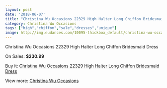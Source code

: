 ```yaml
---
layout: post
date: '2018-06-07'
title: "Christina Wu Occasions 22329 High Halter Long Chiffon Bridesmaid Dress"
category: Christina Wu Occasions
tags: ["high","chiffon","sale","dresses","unique"]
image: http://img.eudances.com/10095-thickbox_default/christina-wu-occasions-22329-high-halter-long-chiffon-bridesmaid-dress.jpg
---
```

Christina Wu Occasions 22329 High Halter Long Chiffon Bridesmaid Dress

On Sales: **$230.99**
<a href="https://www.eudances.com/en/christina-wu-occasions/3313-christina-wu-occasions-22329-high-halter-long-chiffon-bridesmaid-dress.html"><amp-img layout="responsive" width="600" height="600" src="//img.eudances.com/10095-thickbox_default/christina-wu-occasions-22329-high-halter-long-chiffon-bridesmaid-dress.jpg" alt="Christina Wu Occasions 22329 High Halter Long Chiffon Bridesmaid Dress 0" /></a>
<a href="https://www.eudances.com/en/christina-wu-occasions/3313-christina-wu-occasions-22329-high-halter-long-chiffon-bridesmaid-dress.html"><amp-img layout="responsive" width="600" height="600" src="//img.eudances.com/10098-thickbox_default/christina-wu-occasions-22329-high-halter-long-chiffon-bridesmaid-dress.jpg" alt="Christina Wu Occasions 22329 High Halter Long Chiffon Bridesmaid Dress 1" /></a>
<a href="https://www.eudances.com/en/christina-wu-occasions/3313-christina-wu-occasions-22329-high-halter-long-chiffon-bridesmaid-dress.html"><amp-img layout="responsive" width="600" height="600" src="//img.eudances.com/10097-thickbox_default/christina-wu-occasions-22329-high-halter-long-chiffon-bridesmaid-dress.jpg" alt="Christina Wu Occasions 22329 High Halter Long Chiffon Bridesmaid Dress 2" /></a>
<a href="https://www.eudances.com/en/christina-wu-occasions/3313-christina-wu-occasions-22329-high-halter-long-chiffon-bridesmaid-dress.html"><amp-img layout="responsive" width="600" height="600" src="//img.eudances.com/10096-thickbox_default/christina-wu-occasions-22329-high-halter-long-chiffon-bridesmaid-dress.jpg" alt="Christina Wu Occasions 22329 High Halter Long Chiffon Bridesmaid Dress 3" /></a>

Buy it: [Christina Wu Occasions 22329 High Halter Long Chiffon Bridesmaid Dress](https://www.eudances.com/en/christina-wu-occasions/3313-christina-wu-occasions-22329-high-halter-long-chiffon-bridesmaid-dress.html "Christina Wu Occasions 22329 High Halter Long Chiffon Bridesmaid Dress")

View more: [Christina Wu Occasions](https://www.eudances.com/en/59-christina-wu-occasions "Christina Wu Occasions")